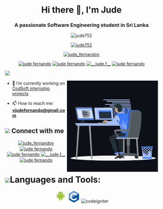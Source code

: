 <h1 align="center">Hi there 👋, I'm Jude</h1>
<h3 align="center">A passionate Software Engineering student in Sri Lanka</h3>

<p align="center"> <img src="https://komarev.com/ghpvc/?username=jude752&label=Profile%20views&color=0e75b6&style=flat" alt="jude752" /> </p>

<p align="center"> <a href="https://github.com/ryo-ma/github-profile-trophy"><img src="https://github-profile-trophy.vercel.app/?username=jude752" alt="jude752" /></a> </p>

<p align="center"> <a href="https://twitter.com/jude_fernandov" target="blank"><img src="https://img.shields.io/twitter/follow/jude_fernandov?logo=twitter&style=for-the-badge" alt="jude_fernandov" /></a> </p>

<p align="center"> <a href="https://linkedin.com/in/jude-fernando-53b840235/" target="blank"><img src="https://img.shields.io/badge/LinkedIn-jude--fernando-blue" alt="jude fernando" /></a>
<a href="https://www.facebook.com/profile.php?id=100088169750940" target="blank"><img src="https://img.shields.io/badge/Facebook-jude_fernando-blue" alt="jude fernando" /></a>
<a href="https://instagram.com/__jude.f__?igsh=OGQ5ZDc2ODk2ZA%3D%3D&utm_source=qr" target="blank"><img src="https://img.shields.io/badge/Instagram-__jude.f__-blue" alt="__jude.f__" /></a>
<a href="https://www.youtube.com/@judefernandov" target="blank"><img src="https://img.shields.io/badge/YouTube-jude_fernando-red" alt="jude fernando" /></a>
</p>

<a href="https://github.com/DenverCoder1/readme-typing-svg"><img src="https://readme-typing-svg.herokuapp.com?lines=Computer+Science+Engineering+Student;Aspiring+Developer;Always+learning+new+things&center=true&width=500&height=50"></a>

<p align="right"><img align="right" src="https://github.com/Jude752/Jude752/blob/main/icons/animation_500_kxa883sd.gif" alt="deskIcon" width="300" /></p>

- 🔭 I’m currently working on [CodSoft internship projects](https://github.com/Jude752/CODSOFT.git)

- 📫 How to reach me: **vjudefernando@gmail.com**

## <img src="https://media.giphy.com/media/iY8CRBdQXODJSCERIr/giphy.gif" width="30px"> Connect with me

<p align="center">
  <a href="https://twitter.com/jude_fernandov" target="blank"><img align="center" src="https://img.shields.io/badge/Twitter-%40jude__fernandov-blue" alt="jude_fernandov" /></a>
  <a href="https://linkedin.com/in/jude-fernando-53b840235/" target="blank"><img align="center" src="https://img.shields.io/badge/LinkedIn-jude__fernando-blue" alt="jude fernando" /></a>
  <a href="https://www.facebook.com/profile.php?id=100088169750940" target="blank"><img align="center" src="https://img.shields.io/badge/Facebook-jude__fernando-blue" alt="jude fernando" /></a>
  <a href="https://instagram.com/__jude.f__?igsh=OGQ5ZDc2ODk2ZA%3D%3D&utm_source=qr" target="blank"><img align="center" src="https://img.shields.io/badge/Instagram-__jude.f__-blue" alt="__jude.f__" /></a>
  <a href="https://www.youtube.com/@judefernandov" target="blank"><img align="center" src="https://img.shields.io/badge/YouTube-jude_fernando-red" alt="jude fernando" /></a>
</p>

# <img src = "https://media2.giphy.com/media/QssGEmpkyEOhBCb7e1/giphy.gif?cid=ecf05e47a0n3gi1bfqntqmob8g9aid1oyj2wr3ds3mg700bl&rid=giphy.gif" width = 32px>Languages and Tools:

<p align="center">
  <img src="https://raw.githubusercontent.com/devicons/devicon/master/icons/android/android-original-wordmark.svg" alt="android" width="40" height="40"/>
  <img src="https://raw.githubusercontent.com/devicons/devicon/master/icons/c/c-original.svg" alt="c" width="40" height="40"/>
  <img src="https://cdn.worldvectorlogo.com/logos/codeigniter.svg" alt="codeigniter" width="40" height="40"/>
  <!-- Add more icons as needed -->
</p>

<!-- Add more sections and visuals as needed -->
